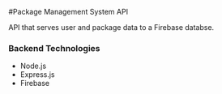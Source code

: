 #Package Management System API

API that serves user and package data to a Firebase databse.

### Backend Technologies
- Node.js
- Express.js
- Firebase


